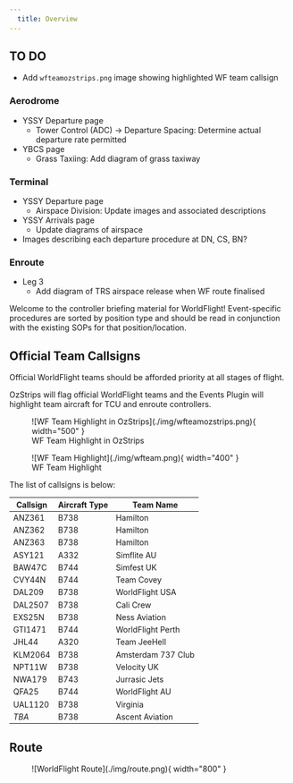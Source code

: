 ```yaml
---
  title: Overview
---
```


## TO DO

- Add `wfteamozstrips.png` image showing highlighted WF team callsign

### Aerodrome
- YSSY Departure page
    - Tower Control (ADC) -> Departure Spacing: Determine actual departure rate permitted
- YBCS page
    - Grass Taxiing: Add diagram of grass taxiway

### Terminal
- YSSY Departure page
    - Airspace Division: Update images and associated descriptions
- YSSY Arrivals page
    - Update diagrams of airspace
- Images describing each departure procedure at DN, CS, BN?

### Enroute
- Leg 3
    - Add diagram of TRS airspace release when WF route finalised

Welcome to the controller briefing material for WorldFlight! Event-specific procedures are sorted by position type and should be read in conjunction with the existing SOPs for that position/location.

## Official Team Callsigns
Official WorldFlight teams should be afforded priority at all stages of flight. 

OzStrips will flag official WorldFlight teams and the Events Plugin will highlight team aircraft for TCU and enroute controllers.

<figure markdown>
![WF Team Highlight in OzStrips](./img/wfteamozstrips.png){ width="500" }
<figcaption>WF Team Highlight in OzStrips</figcaption>
</figure>

<figure markdown>
![WF Team Highlight](./img/wfteam.png){ width="400" }
<figcaption>WF Team Highlight</figcaption>
</figure>

The list of callsigns is below:

| Callsign | Aircraft Type | Team Name | 
| -------- | ------------- | --------- |
| ANZ361 | B738 | Hamilton |
| ANZ362 | B738 | Hamilton |
| ANZ363 | B738 | Hamilton |
| ASY121 | A332 | Simflite AU |
| BAW47C | B744 | Simfest UK |
| CVY44N | B744 | Team Covey |
| DAL209 | B738 | WorldFlight USA |
| DAL2507 | B738 | Cali Crew |
| EXS25N | B738 | Ness Aviation |
| GTI1471 | B744 | WorldFlight Perth |
| JHL44 | A320 | Team JeeHell |
| KLM2064 | B738 | Amsterdam 737 Club |
| NPT11W | B738 | Velocity UK |
| NWA179 | B743 | Jurrasic Jets |
| QFA25 | B744 | WorldFlight AU |
| UAL1120 | B738 | Virginia |
| *TBA* | B738 | Ascent Aviation |

## Route
<figure markdown>
![WorldFlight Route](./img/route.png){ width="800" }
</figure>